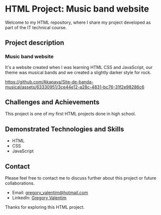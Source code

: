 # HTML Project: Music band website

Welcome to my HTML repository, where I share my project developed as part of the IT technical course.

## Project description

### Music band website
It's a website created when I was learning HTML CSS and JavaScript, our theme was musical bands and we created a slightly darker style for rock.

https://github.com/Akapaya/Site-de-banda-musical/assets/63330951/3ce44e12-a28c-4831-bc76-31f2e98286c6

## Challenges and Achievements
This project is one of my first HTML projects done in high school.

## Demonstrated Technologies and Skills

- HTML
- CSS
- JavaScript

## Contact

Please feel free to contact me to discuss further about this project or future collaborations.

- Email: gregory_valentim@hotmail.com
- LinkedIn: [Gregory Valentim](https://www.linkedin.com/in/gregory-valentim/)

Thanks for exploring this HTML project.
